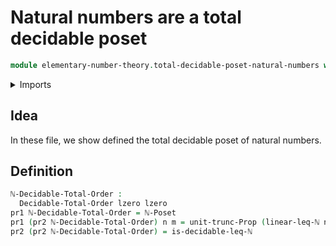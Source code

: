 # Natural numbers are a total decidable poset

```agda
module elementary-number-theory.total-decidable-poset-natural-numbers where
```

<details><summary>Imports</summary>

```agda
open import elementary-number-theory.inequality-natural-numbers
open import elementary-number-theory.natural-numbers

open import foundation.dependent-pair-types
open import foundation.propositional-truncations
open import foundation.universe-levels

open import order-theory.decidable-total-orders
```

</details>

## Idea

In these file, we show defined the total decidable poset of natural numbers.

## Definition

```agda
ℕ-Decidable-Total-Order :
  Decidable-Total-Order lzero lzero
pr1 ℕ-Decidable-Total-Order = ℕ-Poset
pr1 (pr2 ℕ-Decidable-Total-Order) n m = unit-trunc-Prop (linear-leq-ℕ n m)
pr2 (pr2 ℕ-Decidable-Total-Order) = is-decidable-leq-ℕ
```
